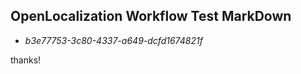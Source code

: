 ## OpenLocalization Workflow Test MarkDown
* *b3e77753-3c80-4337-a649-dcfd1674821f*
 
thanks!

<!--HONumber=Dec16_HO1-->



